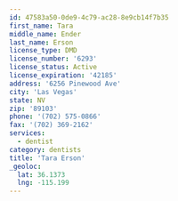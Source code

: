 ```yaml
---
id: 47583a50-0de9-4c79-ac28-8e9cb14f7b35
first_name: Tara
middle_name: Ender
last_name: Erson
license_type: DMD
license_number: '6293'
license_status: Active
license_expiration: '42185'
address: '6256 Pinewood Ave'
city: 'Las Vegas'
state: NV
zip: '89103'
phone: '(702) 575-0866'
fax: '(702) 369-2162'
services:
  - dentist
category: dentists
title: 'Tara Erson'
_geoloc:
  lat: 36.1373
  lng: -115.199
---
```

